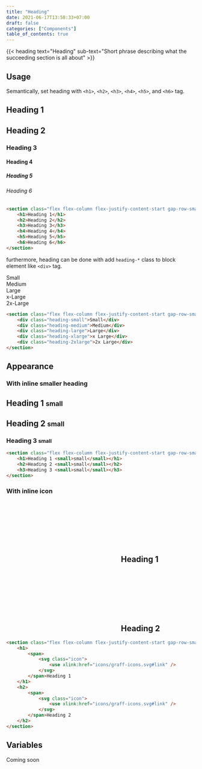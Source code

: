 ```yaml
---
title: "Heading"
date: 2021-06-17T13:58:33+07:00
draft: false
categories: ["Components"]
table_of_contents: true
---
```


{{< heading text="Heading" sub-text="Short phrase describing what the succeeding section is all about" >}}

## Usage

Semantically, set heading with `<h1>`, `<h2>`, `<h3>`, `<h4>`, `<h5>`, and `<h6>` tag.

<section class="flex flex-column flex-justify-content-start gap-row-small">
    <h1>Heading 1</h1>
    <h2>Heading 2</h2>
    <h3>Heading 3</h3>
    <h4>Heading 4</h4>
    <h5>Heading 5</h5>
    <h6>Heading 6</h6>
</section>

``` html
<section class="flex flex-column flex-justify-content-start gap-row-small">
    <h1>Heading 1</h1>
    <h2>Heading 2</h2>
    <h3>Heading 3</h3>
    <h4>Heading 4</h4>
    <h5>Heading 5</h5>
    <h6>Heading 6</h6>
</section>
```

furthermore, heading can be done with add `heading-*` class to block element like `<div>` tag.

<section class="flex flex-column flex-justify-content-start gap-row-small">
    <div class="heading-small">Small</div>
    <div class="heading-medium">Medium</div>
    <div class="heading-large">Large</div>
    <div class="heading-xlarge">x-Large</div>
    <div class="heading-2xlarge">2x-Large</div>
</section>

``` html
<section class="flex flex-column flex-justify-content-start gap-row-small">
    <div class="heading-small">Small</div>
    <div class="heading-medium">Medium</div>
    <div class="heading-large">Large</div>
    <div class="heading-xlarge">x Large</div>
    <div class="heading-2xlarge">2x Large</div>
</section>
```

## Appearance

### With inline smaller heading

<section class="flex flex-column flex-justify-content-start gap-row-small">
    <h1>Heading 1 <small>small</small></h1>
    <h2>Heading 2 <small>small</small></h2>
    <h3>Heading 3 <small>small</small></h3>
</section>

``` html
<section class="flex flex-column flex-justify-content-start gap-row-small">
    <h1>Heading 1 <small>small</small></h1>
    <h2>Heading 2 <small>small</small></h2>
    <h3>Heading 3 <small>small</small></h3>
</section>
```

### With inline icon

<section class="flex flex-column flex-justify-content-start gap-row-small">
    <h1>
        <span>
            <svg class="icon">
                <use xlink:href="icons/graff-icons.svg#link" />
            </svg>
        </span>Heading 1
    </h1>
    <h2>
        <span>
            <svg class="icon">
                <use xlink:href="icons/graff-icons.svg#link" />
            </svg>
        </span>Heading 2
    </h2>
</section>

``` html
<section class="flex flex-column flex-justify-content-start gap-row-small">
    <h1>
        <span>
            <svg class="icon">
                <use xlink:href="icons/graff-icons.svg#link" />
            </svg>
        </span>Heading 1
    </h1>
    <h2>
        <span>
            <svg class="icon">
                <use xlink:href="icons/graff-icons.svg#link" />
            </svg>
        </span>Heading 2
    </h2>
</section>
```

## Variables

Coming soon